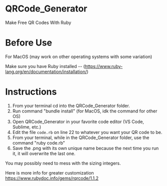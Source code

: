 # QRCode_Generator
 Make Free QR Codes With Ruby


# Before Use
For MacOS (may work on other operating systems with some variation)

Make sure you have Ruby installed --
(https://www.ruby-lang.org/en/documentation/installation/)

# Instructions
  1. From your terminal cd into the QRCode_Generator folder.
  2. Run command "bundle install" (for MacOS, idk the command for other OS)
  3. Open QRCode_Generator in your favorite code editor (VS Code, Sublime, etc.)
  4. Edit the file `code.rb` on line 22 to whatever you want your QR code to be.
  5. From your terminal, while in the QRCode_Generator folder, use the command "ruby code.rb"
  6. Save the .png with its own unique name because the next time you run it, it will overwrite the last one.

You may possibly need to mess with the sizing integers.

Here is more info for greater customization
https://www.rubydoc.info/gems/rqrcode/1.1.2
